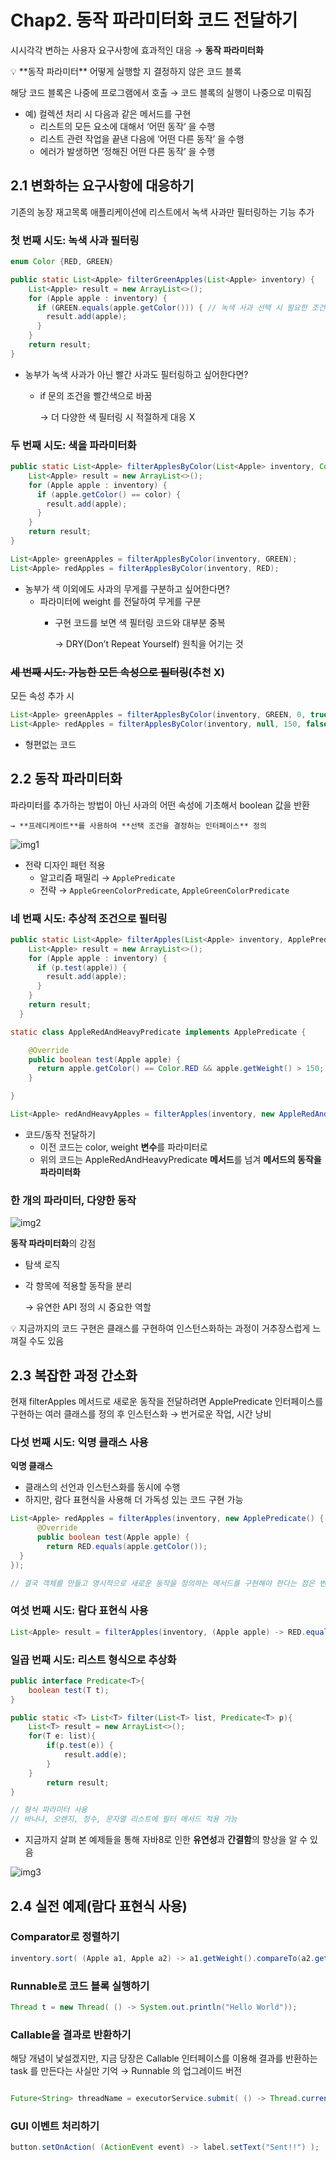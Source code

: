 # Chap2. 동작 파라미터화 코드 전달하기

시시각각 변하는 사용자 요구사항에 효과적인 대응 → **동작 파라미터화**

<aside>
💡 **동작 파라미터**
어떻게 실행할 지 결정하지 않은 코드 블록

해당 코드 블록은 나중에 프로그램에서 호출 → 코드 블록의 실행이 나중으로 미뤄짐

- 예) 컬렉션 처리 시 다음과 같은 메서드를 구현
    - 리스트의 모든 요소에 대해서 ‘어떤 동작’ 을 수행
    - 리스트 관련 작업을 끝낸 다음에 ‘어떤 다른 동작’ 을 수행
    - 에러가 발생하면 ‘정해진 어떤 다른 동작’ 을 수행
</aside>

## 2.1 변화하는 요구사항에 대응하기

기존의 농장 재고목록 애플리케이션에 리스트에서 녹색 사과만 필터링하는 기능 추가

### 첫 번째 시도: 녹색 사과 필터링

```java
enum Color {RED, GREEN}

public static List<Apple> filterGreenApples(List<Apple> inventory) {
    List<Apple> result = new ArrayList<>();
    for (Apple apple : inventory) {
      if (GREEN.equals(apple.getColor())) { // 녹색 사과 선택 시 필요한 조건
        result.add(apple);
      }
    }
    return result;
}
```

- 농부가 녹색 사과가 아닌 빨간 사과도 필터링하고 싶어한다면?
    - if 문의 조건을 빨간색으로 바꿈
        
        → 더 다양한 색 필터링 시 적절하게 대응 X
        

### 두 번째 시도: 색을 파라미터화

```java
public static List<Apple> filterApplesByColor(List<Apple> inventory, Color color) {
    List<Apple> result = new ArrayList<>();
    for (Apple apple : inventory) {
      if (apple.getColor() == color) {
        result.add(apple);
      }
    }
    return result;
}

List<Apple> greenApples = filterApplesByColor(inventory, GREEN);
List<Apple> redApples = filterApplesByColor(inventory, RED);
```

- 농부가 색 이외에도 사과의 무게를 구분하고 싶어한다면?
    - 파라미터에 weight 를 전달하여 무게를 구분
        - 구현 코드를 보면 색 필터링 코드와 대부분 중복
            
            → DRY(Don’t Repeat Yourself) 원칙을 어기는 것
            

### ~~세 번째 시도: 가능한 모든 속성으로 필터링~~(추천 X)

모든 속성 추가 시 

```java
List<Apple> greenApples = filterApplesByColor(inventory, GREEN, 0, true);
List<Apple> redApples = filterApplesByColor(inventory, null, 150, false);
```

- 형편없는 코드

## 2.2 동작 파라미터화

파라미터를 추가하는 방법이 아닌 사과의 어떤 속성에 기초해서 boolean 값을 반환

    → **프레디케이트**를 사용하여 **선택 조건을 결정하는 인터페이스** 정의

![img1](https://github.com/znight1020/Reading-Development-Book/assets/104980470/e96797ff-443e-4fc6-bd40-0945c41f0912)

- 전략 디자인 패턴 적용
    - 알고리즘 패밀리 → `ApplePredicate`
    - 전략 → `AppleGreenColorPredicate`, `AppleGreenColorPredicate`

### 네 번째 시도: 추상적 조건으로 필터링

```java
public static List<Apple> filterApples(List<Apple> inventory, ApplePredicate p) {
    List<Apple> result = new ArrayList<>();
    for (Apple apple : inventory) {
      if (p.test(apple)) {
        result.add(apple);
      }
    }
    return result;
  }

static class AppleRedAndHeavyPredicate implements ApplePredicate {

    @Override
    public boolean test(Apple apple) {
      return apple.getColor() == Color.RED && apple.getWeight() > 150;
    }

}

List<Apple> redAndHeavyApples = filterApples(inventory, new AppleRedAndHeavyPredicate());
```

- 코드/동작 전달하기
    - 이전 코드는 color, weight **변수**를 파라미터로
    - 위의 코드는 AppleRedAndHeavyPredicate **메서드**를 넘겨 **메서드의 동작을 파라미터화**

### 한 개의 파라미터, 다양한 동작

![img2](https://github.com/znight1020/Reading-Development-Book/assets/104980470/fff67ab3-2489-4716-a30f-26f1346d2ebe)

**동작 파라미터화**의 강점

- 탐색 로직
- 각 항목에 적용할 동작을 분리
    
    → 유연한 API 정의 시 중요한 역할
    

<aside>
💡 지금까지의 코드 구현은 클래스를 구현하여 인스턴스화하는 과정이 거추장스럽게 느껴질 수도 있음

</aside>

## 2.3 복잡한 과정 간소화

현재 filterApples 메서드로 새로운 동작을 전달하려면 ApplePredicate 인터페이스를 구현하는 여러 클래스를 정의 후 인스턴스화 → 번거로운 작업, 시간 낭비

### 다섯 번째 시도: 익명 클래스 사용

**익명 클래스**

- 클래스의 선언과 인스턴스화를 동시에 수행
- 하지만, 람다 표현식을 사용해 더 가독성 있는 코드 구현 가능

```java
List<Apple> redApples = filterApples(inventory, new ApplePredicate() {
      @Override
      public boolean test(Apple apple) {
        return RED.equals(apple.getColor());
  }
});

// 결국 객체를 만들고 명시적으로 새로운 동작을 정의하는 메서드를 구현해야 한다는 점은 변하지 않음
```

### 여섯 번째 시도: 람다 표현식 사용

```java
List<Apple> result = filterApples(inventory, (Apple apple) -> RED.equals(apple.getColor()));
```

### 일곱 번째 시도: 리스트 형식으로 추상화

```java
public interface Predicate<T>{
	boolean test(T t);
}

public static <T> List<T> filter(List<T> list, Predicate<T> p){
    List<T> result = new ArrayList<>();
    for(T e: list){
        if(p.test(e)) {
            result.add(e);
        }
    }
		return result;
}

// 형식 파라미터 사용
// 바나나, 오렌지, 정수, 문자열 리스트에 필터 메서드 적용 가능
```

- 지금까지 살펴 본 예제들을 통해 자바8로 인한 **유연성**과 **간결함**의 향상을 알 수 있음

![img3](https://github.com/znight1020/Reading-Development-Book/assets/104980470/57412578-4c72-429b-a2f1-bfa00655ff3c)

## 2.4 실전 예제(람다 표현식 사용)

### Comparator로 정렬하기

```java
inventory.sort( (Apple a1, Apple a2) -> a1.getWeight().compareTo(a2.getWeight()));
```

### Runnable로 코드 블록 실행하기

```java
Thread t = new Thread( () -> System.out.println("Hello World"));
```

### Callable을 결과로 반환하기

해당 개념이 낯설겠지만, 지금 당장은 Callable 인터페이스를 이용해 결과를 반환하는 task 를 만든다는 사실만 기억 → Runnable 의 업그레이드 버전

```java

Future<String> threadName = executorService.submit( () -> Thread.currentThread().getName() );
```

### GUI 이벤트 처리하기

```java
button.setOnAction( (ActionEvent event) -> label.setText("Sent!!") );
```
